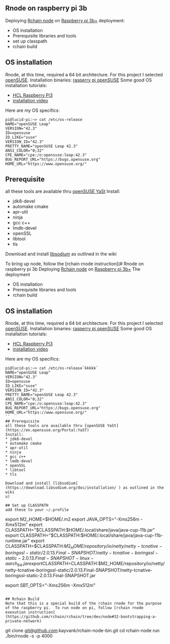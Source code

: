 Rnode on raspberry pi 3b
-----
Deploying [Rchain node](https://github.com/kayvank/rchain) on [Raspberry pi 3b+](https://www.raspberrypi.org/products/raspberry-pi-3-model-b/)
deployment:
* OS installation
* Prerequisite libraries and tools
* set up classpath
* rchain build

## OS installation
Rnode, at this time, required a 64 bit architecture.  For this project I selected [openSUSE](https://www.opensuse.org/). 
Installation binaries:  [rasperry pi openSUSE](https://en.opensuse.org/HCL:Raspberry_Pi3) 
Some good OS installation tutorials:
* [HCL Raspberry Pi3](https://en.opensuse.org/HCL:Raspberry_Pi3)
* [installation video](https://www.youtube.com/watch?v=UA9ByJwWhzs) 

Here are my  OS specifics:

```
pi@lucid-pi:~> cat /etc/os-release
NAME="openSUSE Leap"
VERSION="42.3"
ID=opensuse
ID_LIKE="suse"
VERSION_ID="42.3"
PRETTY_NAME="openSUSE Leap 42.3"
ANSI_COLOR="0;32"
CPE_NAME="cpe:/o:opensuse:leap:42.3"
BUG_REPORT_URL="https://bugs.opensuse.org"
HOME_URL="https://www.opensuse.org/"
```
## Prerequisite
all these tools are available thru [openSUSE YaSt](https://en.opensuse.org/Portal:YaST)
Install:
* jdk8-devel
* automake cmake
* apr-util 
* ninja
* gcc c++
* lmdb-devel 
* openSSL
* libtool
* tls 

Download and install [libsodium](https://download.libsodium.org/doc/installation/ ) as outlined in the wiki

To bring up node, follow the [rchain rnode instruction](# Rnode on raspberry pi 3b
Deploying [Rchain node](https://github.com/kayvank/rchain) on [Raspberry pi 3b+](https://www.raspberrypi.org/products/raspberry-pi-3-model-b/)
The  deployment 
* OS installation
* Prerequisite libraries and tools
* rchain build

## OS installation

Rnode, at this time, required a 64 bit architecture.  For this project I selected [openSUSE](https://www.opensuse.org/). 
Installation binaries:  [rasperry pi openSUSE](https://en.opensuse.org/HCL:Raspberry_Pi3) 
Some good OS installation tutorials:
* [HCL Raspberry Pi3](https://en.opensuse.org/HCL:Raspberry_Pi3)
* [installation video](https://www.youtube.com/watch?v=UA9ByJwWhzs) 

Here are my  OS specifics:

```
pi@lucid-pi:~> cat /etc/os-release`kkkkk`
NAME="openSUSE Leap"
VERSION="42.3"
ID=opensuse
ID_LIKE="suse"
VERSION_ID="42.3"
PRETTY_NAME="openSUSE Leap 42.3"
ANSI_COLOR="0;32"
CPE_NAME="cpe:/o:opensuse:leap:42.3"
BUG_REPORT_URL="https://bugs.opensuse.org"
HOME_URL="https://www.opensuse.org/"
``
## Prerequisite
all these tools are available thru [openSUSE YaSt](https://en.opensuse.org/Portal:YaST)
Install:
* jdk8-devel
* automake cmake
* apr-util 
* ninja
* gcc c++
* lmdb-devel 
* openSSL
* libtool
* tls 

Download and install [libsodium](https://download.libsodium.org/doc/installation/ ) as outlined in the wiki
u)

## Set up CLASSPATH
add these to your ~/.profile
```
export M2_HOME=$HOME/.m2
export JAVA_OPTS="-Xms256m -Xmx512m"
export CLASSPATH="$CLASSPATH:$HOME/.local/share/java/java-cup-11b.jar"
export CLASSPATH="$CLASSPATH:$HOME/.local/share/java/java-cup-11b-runtime.jar"
export CLASSPATH=$CLASSPATH:$M2_HOME/repository/io/netty/netty-tcnative-boringssl-static/2.0.13.Final-SNAPSHOT/netty-tcnative-boringssl-static-2.0.13.Final-SNAPSHOT-linux-aarch_64.jar
export CLASSPATH=$CLASSPATH:$M2_HOME/repository/io/netty/netty-tcnative-boringssl-static/2.0.13.Final-SNAPSHOT/netty-tcnative-boringssl-static-2.0.13.Final-SNAPSHOT.jar

export SBT_OPTS="-Xms256m -Xmx512m"
```

## Rchain Build
Note that this is a special build of the rchain rnode for the purpose of the raspberry pi.  To run node on pi, follow [rchain rnode exexution instruction](https://github.com/rchain/rchain/tree/dev/node#32-bootstrapping-a-private-network)
```
git clone  git@github.com:kayvank/rchain-node-bin.git
cd rchain-node
run ./bin/rnode -s -p 4000
```

